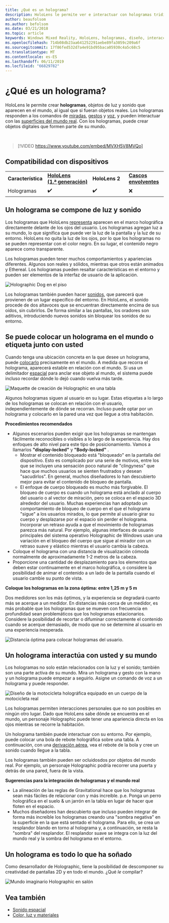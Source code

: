 ```yaml
---
title: ¿Qué es un holograma?
description: HoloLens le permite ver e interactuar con hologramas tridimensionales, objetos de luz y sonido que aparecen en el mundo.
author: beaufolsom
ms.author: befolsom
ms.date: 03/21/2018
ms.topic: article
keywords: Windows Mixed Reality, HoloLens, hologramas, diseño, interacción
ms.openlocfilehash: 714b08db23aa641252291aebe89fa3059c209a6f
ms.sourcegitcommit: 17f86fed532d7a4e91bd95baca05930c4a5c68c5
ms.translationtype: MT
ms.contentlocale: es-ES
ms.lasthandoff: 06/11/2019
ms.locfileid: "66829782"
---
```

# <a name="what-is-a-hologram"></a>¿Qué es un holograma?

HoloLens le permite crear **hologramas**, objetos de luz y sonido que aparecen en el mundo, al igual que si fueran objetos reales. Los hologramas responden a los comandos de [miradas](gaze.md), [gestos](gestures.md) y [voz](voice-input.md), y pueden interactuar con las [superficies del mundo real](spatial-mapping.md). Con los hologramas, puede crear objetos digitales que formen parte de su mundo.

<br>

>[!VIDEO https://www.youtube.com/embed/MVXH5V8MVQo]

## <a name="device-support"></a>Compatibilidad con dispositivos

<table>
    <colgroup>
    <col width="25%" />
    <col width="25%" />
    <col width="25%" />
    <col width="25%" />
    </colgroup>
    <tr>
        <td><strong>Característica</strong></td>
        <td><a href="hololens-hardware-details.md"><strong>HoloLens (1.ª generación)</strong></a></td>
        <td><strong>HoloLens 2</strong></td>
        <td><a href="immersive-headset-hardware-details.md"><strong>Cascos envolventes</strong></a></td>
    </tr>
     <tr>
        <td>Hologramas</td>
        <td>✔️</td>
        <td>✔️</td>
        <td>❌</td>
    </tr>
</table>

## <a name="a-hologram-is-made-of-light-and-sound"></a>Un holograma se compone de luz y sonido

Los hologramas que HoloLens [representa](rendering.md) aparecen en el marco holográfica directamente delante de los ojos del usuario. Los hologramas agregan luz a su mundo, lo que significa que puede ver la luz de la pantalla y la luz de su entorno. HoloLens no quita la luz de los ojos, por lo que los hologramas no se pueden representar con el color negro. En su lugar, el contenido negro aparece como transparente.

Los hologramas pueden tener muchos comportamientos y apariencias diferentes. Algunos son reales y sólidos, mientras que otros están animados y Ethereal. Los hologramas pueden resaltar características en el entorno y pueden ser elementos de la interfaz de usuario de la aplicación.

![Holographic Dog en el piso](images/fang3-640px.jpg)

Los hologramas también pueden hacer [sonidos](spatial-sound.md), que parecerá que provienen de un lugar específico del entorno. En HoloLens, el sonido procede de dos altavoces que se encuentran directamente encima de sus oídos, sin cubrirlos. De forma similar a las pantallas, los oradores son aditivos, introduciendo nuevos sonidos sin bloquear los sonidos de su entorno.

## <a name="a-hologram-can-be-placed-in-the-world-or-tag-along-with-you"></a>Se puede colocar un holograma en el mundo o etiqueta junto con usted

Cuando tenga una ubicación concreta en la que desee un holograma, puede [colocarlo](coordinate-systems.md) precisamente en el mundo. A medida que recorra el holograma, aparecerá estable en relación con el mundo. Si usa un delimitador [espacial](coordinate-systems.md#spatial-anchors) para anclar ese objeto al mundo, el sistema puede incluso recordar dónde lo dejó cuando vuelva más tarde.

![Maquette de creación de Holographic en una tabla](images/image5-640px.png)

Algunos hologramas siguen al usuario en su lugar. Estas etiquetas a lo largo de los hologramas se colocan en relación con el usuario, independientemente de dónde se recorran. Incluso puede optar por un holograma y colocarlo en la pared una vez que llegue a otra habitación.

**Procedimientos recomendados**
* Algunos escenarios pueden exigir que los hologramas se mantengan fácilmente reconocibles o visibles a lo largo de la experiencia. Hay dos enfoques de alto nivel para este tipo de posicionamiento. Vamos a llamarlos **"display-locked"** y **"Body-locked"** .
   * Mostrar el contenido bloqueado está "bloqueado" en la pantalla del dispositivo. Esto es complicado por una serie de motivos, entre los que se incluyen una sensación poco natural de "clingyness" que hace que muchos usuarios se sienten frustrados y desean "sacudirlos". En general, muchos diseñadores lo han descubierto mejor para evitar el contenido de bloqueo de pantalla.
   * El enfoque de cuerpo bloqueado es mucho más forgivable. El bloqueo de cuerpo es cuando un holograma está anclado al cuerpo del usuario o al vector de miración, pero se coloca en el espacio 3D alrededor del usuario. Muchas experiencias han adoptado un comportamiento de bloqueo de cuerpo en el que el holograma "sigue" a los usuarios mirados, lo que permite al usuario girar su cuerpo y desplazarse por el espacio sin perder el holograma. Incorporar un retraso ayuda a que el movimiento de hologramas parezca más natural. Por ejemplo, algunas interfaces de usuario principales del sistema operativo Holographic de Windows usan una variación en el bloqueo del cuerpo que sigue al mirador con un retraso suave y elástico mientras el usuario cambia la cabeza.
* Coloque el holograma con una distancia de visualización cómoda normalmente de aproximadamente 1-2 metros de la cabeza.
* Proporcione una cantidad de desplazamiento para los elementos que deben estar continuamente en el marco holográfica, o considere la posibilidad de animar el contenido a un lado de la pantalla cuando el usuario cambie su punto de vista.

**Coloque los hologramas en la zona óptima: entre 1,25 m y 5 m**

Dos medidores son los más óptimos, y la experiencia se degradará cuanto más se acerque a un medidor. En distancias más cerca de un medidor, es más probable que los hologramas que se mueven con frecuencia en profundidad sean problemáticos que los hologramas estacionarios. Considere la posibilidad de recortar o difuminar correctamente el contenido cuando se acerque demasiado, de modo que no se determine al usuario en una experiencia inesperada.

![Distancia óptima para colocar hologramas del usuario.](images/distanceguiderendering-640px.png)

## <a name="a-hologram-interacts-with-you-and-your-world"></a>Un holograma interactúa con usted y su mundo

Los hologramas no solo están relacionados con la luz y el sonido; también son una parte activa de su mundo. Mira un holograma y gesto con la mano y un holograma puede empezar a seguirlo. Asigne un comando de voz a un holograma y puede responder.

![Diseño de la motocicleta holográfica equipado en un cuerpo de la motocicleta real](images/image8-640px.png)

Los hologramas permiten interacciones personales que no son posibles en ningún otro lugar. Dado que HoloLens sabe dónde se encuentra en el mundo, un personaje Holographic puede tener una apariencia directa en los ojos mientras se recorre la habitación.

Un holograma también puede interactuar con su entorno. Por ejemplo, puede colocar una bola de rebote holográfica sobre una tabla. A continuación, con una [derivación aérea](gestures.md#air-tap), vea el rebote de la bola y cree un sonido cuando llegue a la tabla.

Los hologramas también pueden ser ocluidosdos por objetos del mundo real. Por ejemplo, un personaje Holographic podría recorrer una puerta y detrás de una pared, fuera de la vista.

**Sugerencias para la integración de hologramas y el mundo real**
* La alineación de las reglas de Gravitational hace que los hologramas sean más fáciles de relacionar con y más increíble. p.e. Ponga un perro holográfica en el suelo & un jarrón en la tabla en lugar de hacer que floten en el espacio.
* Muchos diseñadores han descubierto que incluso pueden integrar de forma más increíble los hologramas creando una "sombra negativa" en la superficie en la que está sentado el holograma. Para ello, se crea un resplandor blando en torno al holograma y, a continuación, se resta la "sombra" del resplandor. El resplandor suave se integra con la luz del mundo real y la sombra del holograma en el entorno.

## <a name="a-hologram-is-whatever-you-dream-up"></a>Un holograma es todo lo que ha soñado

Como desarrollador de Holographic, tiene la posibilidad de descomponer su creatividad de pantallas 2D y en todo el mundo. ¿Qué *le* compilar?

![Mundo imaginario Holographic en salón](images/designoverview.jpg)

## <a name="see-also"></a>Vea también
* [Sonido espacial](spatial-sound.md)
* [Color, luz y materiales](color,-light-and-materials.md)
